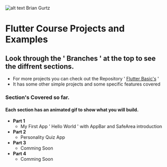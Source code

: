 ![alt text][logo] Brian Gurtz

[logo]: http://briangurtz.com/wp-content/uploads/2019/11/logo_bg.jpg "Brian Gurtz"

# Flutter Course Projects and Examples

## Look through the ' Branches ' at the top to see the diffrent sections.
- For more projects you can check out the Repository ' [Flutter Basic's](https://github.com/bgurtz/flutter_basics) '
-  It has some other simple projects and some specific features covered

### Section's Covered so far.

#### Each section has an animated gif to show what you will build. 

- **Part 1** 
  - My First App ' Hello World ' with AppBar and SafeArea introduction
- **Part 2** 
  - Personality Quiz App
- **Part 3**
  - Comming Soon
- **Part 4**
  - Comming Soon

